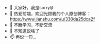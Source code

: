 - 👋 大家好，我是sorryljt
- 👀 热爱前端，欢迎光顾我的个人原创博客：https://www.jianshu.com/u/330da25dca2f
- 🌱 不断学习，不断交流
- 💞️ 不知道说啥了
- 📫 再说一句...

